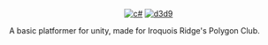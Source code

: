 <p align="center">
    <a href="https://en.wikipedia.org/wiki/C_Sharp_%28programming_language%29"><img src="https://img.shields.io/badge/language-CSHARP-turquoise?style=for-the-badge" alt="c#"></a>
    <a href="https://en.wikipedia.org/wiki/Direct3D"><img src="https://img.shields.io/badge/library-D3D11-green?style=for-the-badge" alt="d3d9"></a>
</p>

A basic platformer for unity, made for Iroquois Ridge's Polygon Club.
